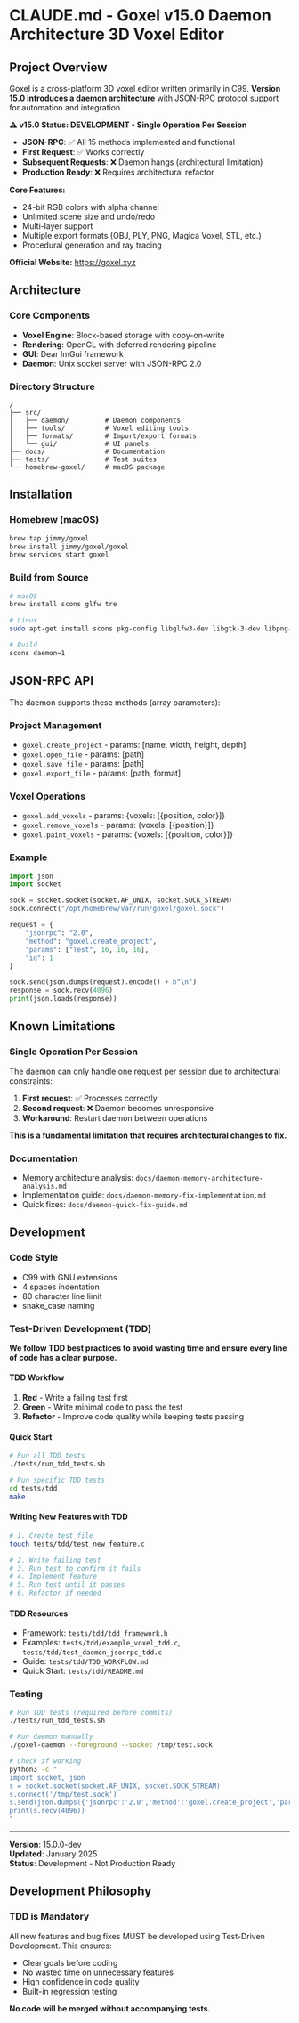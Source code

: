 # CLAUDE.md - Goxel v15.0 Daemon Architecture 3D Voxel Editor

## Project Overview

Goxel is a cross-platform 3D voxel editor written primarily in C99. **Version 15.0 introduces a daemon architecture** with JSON-RPC protocol support for automation and integration.

**⚠️ v15.0 Status: DEVELOPMENT - Single Operation Per Session**
- **JSON-RPC**: ✅ All 15 methods implemented and functional
- **First Request**: ✅ Works correctly 
- **Subsequent Requests**: ❌ Daemon hangs (architectural limitation)
- **Production Ready**: ❌ Requires architectural refactor

**Core Features:**
- 24-bit RGB colors with alpha channel
- Unlimited scene size and undo/redo
- Multi-layer support
- Multiple export formats (OBJ, PLY, PNG, Magica Voxel, STL, etc.)
- Procedural generation and ray tracing

**Official Website:** https://goxel.xyz

## Architecture

### Core Components
- **Voxel Engine**: Block-based storage with copy-on-write
- **Rendering**: OpenGL with deferred rendering pipeline
- **GUI**: Dear ImGui framework
- **Daemon**: Unix socket server with JSON-RPC 2.0

### Directory Structure
```
/
├── src/
│   ├── daemon/         # Daemon components
│   ├── tools/          # Voxel editing tools
│   ├── formats/        # Import/export formats
│   └── gui/            # UI panels
├── docs/               # Documentation
├── tests/              # Test suites
└── homebrew-goxel/     # macOS package
```

## Installation

### Homebrew (macOS)
```bash
brew tap jimmy/goxel
brew install jimmy/goxel/goxel
brew services start goxel
```

### Build from Source
```bash
# macOS
brew install scons glfw tre

# Linux
sudo apt-get install scons pkg-config libglfw3-dev libgtk-3-dev libpng-dev

# Build
scons daemon=1
```

## JSON-RPC API

The daemon supports these methods (array parameters):

### Project Management
- `goxel.create_project` - params: [name, width, height, depth]
- `goxel.open_file` - params: [path]
- `goxel.save_file` - params: [path]
- `goxel.export_file` - params: [path, format]

### Voxel Operations  
- `goxel.add_voxels` - params: {voxels: [{position, color}]}
- `goxel.remove_voxels` - params: {voxels: [{position}]}
- `goxel.paint_voxels` - params: {voxels: [{position, color}]}

### Example
```python
import json
import socket

sock = socket.socket(socket.AF_UNIX, socket.SOCK_STREAM)
sock.connect("/opt/homebrew/var/run/goxel/goxel.sock")

request = {
    "jsonrpc": "2.0",
    "method": "goxel.create_project",
    "params": ["Test", 16, 16, 16],
    "id": 1
}

sock.send(json.dumps(request).encode() + b"\n")
response = sock.recv(4096)
print(json.loads(response))
```

## Known Limitations

### Single Operation Per Session
The daemon can only handle one request per session due to architectural constraints:

1. **First request**: ✅ Processes correctly
2. **Second request**: ❌ Daemon becomes unresponsive
3. **Workaround**: Restart daemon between operations

**This is a fundamental limitation that requires architectural changes to fix.**

### Documentation
- Memory architecture analysis: `docs/daemon-memory-architecture-analysis.md`
- Implementation guide: `docs/daemon-memory-fix-implementation.md` 
- Quick fixes: `docs/daemon-quick-fix-guide.md`

## Development

### Code Style
- C99 with GNU extensions
- 4 spaces indentation
- 80 character line limit
- snake_case naming

### Test-Driven Development (TDD)

**We follow TDD best practices to avoid wasting time and ensure every line of code has a clear purpose.**

#### TDD Workflow
1. **Red** - Write a failing test first
2. **Green** - Write minimal code to pass the test
3. **Refactor** - Improve code quality while keeping tests passing

#### Quick Start
```bash
# Run all TDD tests
./tests/run_tdd_tests.sh

# Run specific TDD tests
cd tests/tdd
make
```

#### Writing New Features with TDD
```bash
# 1. Create test file
touch tests/tdd/test_new_feature.c

# 2. Write failing test
# 3. Run test to confirm it fails
# 4. Implement feature
# 5. Run test until it passes
# 6. Refactor if needed
```

#### TDD Resources
- Framework: `tests/tdd/tdd_framework.h`
- Examples: `tests/tdd/example_voxel_tdd.c`, `tests/tdd/test_daemon_jsonrpc_tdd.c`
- Guide: `tests/tdd/TDD_WORKFLOW.md`
- Quick Start: `tests/tdd/README.md`

### Testing
```bash
# Run TDD tests (required before commits)
./tests/run_tdd_tests.sh

# Run daemon manually
./goxel-daemon --foreground --socket /tmp/test.sock

# Check if working
python3 -c "
import socket, json
s = socket.socket(socket.AF_UNIX, socket.SOCK_STREAM)
s.connect('/tmp/test.sock')
s.send(json.dumps({'jsonrpc':'2.0','method':'goxel.create_project','params':['Test',16,16,16],'id':1}).encode()+b'\\n')
print(s.recv(4096))
"
```

---

**Version**: 15.0.0-dev  
**Updated**: January 2025  
**Status**: Development - Not Production Ready

## Development Philosophy

### TDD is Mandatory
All new features and bug fixes MUST be developed using Test-Driven Development. This ensures:
- Clear goals before coding
- No wasted time on unnecessary features  
- High confidence in code quality
- Built-in regression testing

**No code will be merged without accompanying tests.**